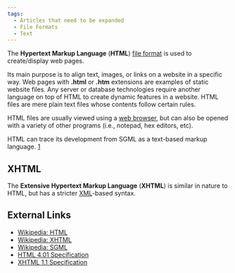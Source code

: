 ```yaml
---
tags:
  - Articles that need to be expanded
  - File Formats
  - Text
---
```

The **Hypertext Markup Language** (**HTML**) [file format](file_formats.md) is
used to create/display web pages.

Its main purpose is to align text, images, or links on a website in a
specific way. Web pages with **.html** or **.htm** extensions are
examples of static website files. Any server or database technologies
require another language on top of HTML to create dynamic features in a
website. HTML files are mere plain text files whose
contents follow certain rules.

HTML files are usually viewed using a [web browser](web_browser.md), but can
also be opened with a variety of other programs (i.e., notepad, hex editors,
etc).

HTML can trace its development from SGML as a text-based markup language.
[1](https://en.wikipedia.org/wiki/SGML)

## XHTML

The **Extensive Hypertext Markup Language** (**XHTML**) is similar in
nature to HTML, but has a stricter [XML](xml.md)-based syntax.

## External Links

* [Wikipedia: HTML](https://en.wikipedia.org/wiki/Html)
* [Wikipedia: XHTML](https://en.wikipedia.org/wiki/Xhtml)
* [Wikipedia: SGML](https://en.wikipedia.org/wiki/SGML)
* [HTML 4.01 Specification](https://www.w3.org/TR/html401/)
* [XHTML 1.1 Specification](https://www.w3.org/TR/xhtml11/)
